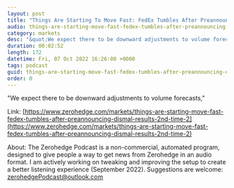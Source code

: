 ```yaml
---
layout: post
title: "Things Are Starting To Move Fast: FedEx Tumbles After Preannouncing Dismal Results For 2nd Time In 2 Weeks"
audio: things-are-starting-move-fast-fedex-tumbles-after-preannouncing-dismal-results-2nd-time-2-0
category: markets
desc: "&quot;We expect there to be downward adjustments to volume forecasts,&quot;"
duration: 00:02:52
length: 172
datetime: Fri, 07 Oct 2022 16:26:00 +0000
tags: podcast
guid: things-are-starting-move-fast-fedex-tumbles-after-preannouncing-dismal-results-2nd-time-2-0
order: 0
---
```

&quot;We expect there to be downward adjustments to volume forecasts,&quot;

Link: [https://www.zerohedge.com/markets/things-are-starting-move-fast-fedex-tumbles-after-preannouncing-dismal-results-2nd-time-2](https://www.zerohedge.com/markets/things-are-starting-move-fast-fedex-tumbles-after-preannouncing-dismal-results-2nd-time-2)

About: The Zerohedge Podcast is a non-commercial, automated program, designed to give people a way to get news from Zerohedge in an audio format.  I am actively working on tweaking and improving the setup to create a better listening experience (September 2022).  Suggestions are welcome: [zerohedgePodcast@outlook.com](mailto:zerohedgePodcast@outlook.com)